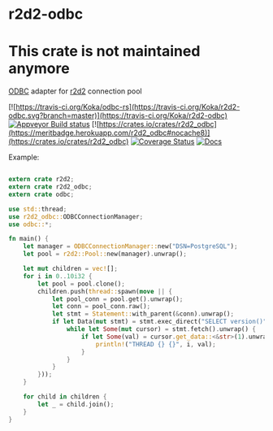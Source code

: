 # r2d2-odbc

# This crate is not maintained anymore

[ODBC](https://github.com/Koka/odbc-rs) adapter for [r2d2](https://github.com/sfackler/r2d2) connection pool

[![https://travis-ci.org/Koka/odbc-rs](https://travis-ci.org/Koka/r2d2-odbc.svg?branch=master)](https://travis-ci.org/Koka/r2d2-odbc)
[![Appveyor Build status](https://ci.appveyor.com/api/projects/status/kyhokonmstsplla6?svg=true)](https://ci.appveyor.com/project/Koka/r2d2-odbc)
[![https://crates.io/crates/r2d2_odbc](https://meritbadge.herokuapp.com/r2d2_odbc#nocache8)](https://crates.io/crates/r2d2_odbc)
[![Coverage Status](https://coveralls.io/repos/github/Koka/r2d2-odbc/badge.svg)](https://coveralls.io/github/Koka/r2d2-odbc)
[![Docs](https://docs.rs/r2d2_odbc/badge.svg)](https://docs.rs/r2d2_odbc)

Example:

```rust

extern crate r2d2;
extern crate r2d2_odbc;
extern crate odbc;

use std::thread;
use r2d2_odbc::ODBCConnectionManager;
use odbc::*;

fn main() {
    let manager = ODBCConnectionManager::new("DSN=PostgreSQL");
    let pool = r2d2::Pool::new(manager).unwrap();

    let mut children = vec![];
    for i in 0..10i32 {
        let pool = pool.clone();
        children.push(thread::spawn(move || {
            let pool_conn = pool.get().unwrap();
            let conn = pool_conn.raw();
            let stmt = Statement::with_parent(&conn).unwrap();
            if let Data(mut stmt) = stmt.exec_direct("SELECT version()").unwrap() {
                while let Some(mut cursor) = stmt.fetch().unwrap() {
                    if let Some(val) = cursor.get_data::<&str>(1).unwrap() {
                        println!("THREAD {} {}", i, val);
                    }
                }
            }
        }));
    }

    for child in children {
        let _ = child.join();
    }
}

```
